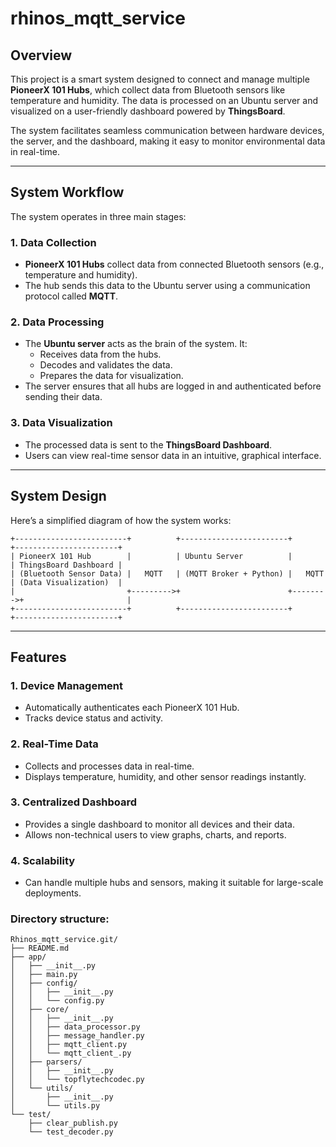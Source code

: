 # rhinos_mqtt_service


## Overview

This project is a smart system designed to connect and manage multiple **PioneerX 101 Hubs**, which collect data from Bluetooth sensors like temperature and humidity. The data is processed on an Ubuntu server and visualized on a user-friendly dashboard powered by **ThingsBoard**.

The system facilitates seamless communication between hardware devices, the server, and the dashboard, making it easy to monitor environmental data in real-time.

---

## System Workflow

The system operates in three main stages:

### 1. Data Collection
- **PioneerX 101 Hubs** collect data from connected Bluetooth sensors (e.g., temperature and humidity).
- The hub sends this data to the Ubuntu server using a communication protocol called **MQTT**.

### 2. Data Processing
- The **Ubuntu server** acts as the brain of the system. It:
  - Receives data from the hubs.
  - Decodes and validates the data.
  - Prepares the data for visualization.
- The server ensures that all hubs are logged in and authenticated before sending their data.

### 3. Data Visualization
- The processed data is sent to the **ThingsBoard Dashboard**.
- Users can view real-time sensor data in an intuitive, graphical interface.

---

## System Design

Here’s a simplified diagram of how the system works:

    +-------------------------+          +------------------------+         +-----------------------+
    | PioneerX 101 Hub        |          | Ubuntu Server          |         | ThingsBoard Dashboard |
    | (Bluetooth Sensor Data) |   MQTT   | (MQTT Broker + Python) |   MQTT  | (Data Visualization)  |
    |                         +--------->+                        +-------->+                       |
    +-------------------------+          +------------------------+         +-----------------------+



---

## Features

### 1. Device Management
- Automatically authenticates each PioneerX 101 Hub.
- Tracks device status and activity.

### 2. Real-Time Data
- Collects and processes data in real-time.
- Displays temperature, humidity, and other sensor readings instantly.

### 3. Centralized Dashboard
- Provides a single dashboard to monitor all devices and their data.
- Allows non-technical users to view graphs, charts, and reports.

### 4. Scalability
- Can handle multiple hubs and sensors, making it suitable for large-scale deployments.



### Directory structure:

    Rhinos_mqtt_service.git/
    ├── README.md
    ├── app/
    │   ├── __init__.py
    │   ├── main.py
    │   ├── config/
    │   │   ├── __init__.py
    │   │   └── config.py
    │   ├── core/
    │   │   ├── __init__.py
    │   │   ├── data_processor.py
    │   │   ├── message_handler.py
    │   │   ├── mqtt_client.py
    │   │   └── mqtt_client_.py
    │   ├── parsers/
    │   │   ├── __init__.py
    │   │   └── topflytechcodec.py
    │   └── utils/
    │       ├── __init__.py
    │       └── utils.py
    └── test/
        ├── clear_publish.py
        └── test_decoder.py



